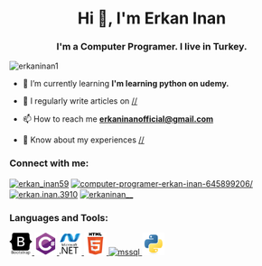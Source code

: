 <h1 align="center">Hi 👋, I'm Erkan Inan</h1>
<h3 align="center">I'm a Computer Programer. I live in Turkey.</h3>

<p align="left"> <img src="https://komarev.com/ghpvc/?username=erkaninan1&label=Profile%20views&color=0e75b6&style=flat" alt="erkaninan1" /> </p>

- 🌱 I’m currently learning **I'm learning python on udemy.**

- 📝 I regularly write articles on [//](//)

- 📫 How to reach me **erkaninanofficial@gmail.com**

- 📄 Know about my experiences [//](//)

<h3 align="left">Connect with me:</h3>
<p align="left">
<a href="https://twitter.com/erkan_inan59" target="blank"><img align="center" src="https://raw.githubusercontent.com/rahuldkjain/github-profile-readme-generator/master/src/images/icons/Social/twitter.svg" alt="erkan_inan59" height="30" width="40" /></a>
<a href="https://linkedin.com/in/computer-programer-erkan-inan-645899206/" target="blank"><img align="center" src="https://raw.githubusercontent.com/rahuldkjain/github-profile-readme-generator/master/src/images/icons/Social/linked-in-alt.svg" alt="computer-programer-erkan-inan-645899206/" height="30" width="40" /></a>
<a href="https://fb.com/erkan.inan.3910" target="blank"><img align="center" src="https://raw.githubusercontent.com/rahuldkjain/github-profile-readme-generator/master/src/images/icons/Social/facebook.svg" alt="erkan.inan.3910" height="30" width="40" /></a>
<a href="https://instagram.com/erkaninan__" target="blank"><img align="center" src="https://raw.githubusercontent.com/rahuldkjain/github-profile-readme-generator/master/src/images/icons/Social/instagram.svg" alt="erkaninan__" height="30" width="40" /></a>
</p>

<h3 align="left">Languages and Tools:</h3>
<p align="left"> <a href="https://getbootstrap.com" target="_blank" rel="noreferrer"> <img src="https://raw.githubusercontent.com/devicons/devicon/master/icons/bootstrap/bootstrap-plain-wordmark.svg" alt="bootstrap" width="40" height="40"/> </a> <a href="https://www.w3schools.com/cs/" target="_blank" rel="noreferrer"> <img src="https://raw.githubusercontent.com/devicons/devicon/master/icons/csharp/csharp-original.svg" alt="csharp" width="40" height="40"/> </a> <a href="https://dotnet.microsoft.com/" target="_blank" rel="noreferrer"> <img src="https://raw.githubusercontent.com/devicons/devicon/master/icons/dot-net/dot-net-original-wordmark.svg" alt="dotnet" width="40" height="40"/> </a> <a href="https://www.w3.org/html/" target="_blank" rel="noreferrer"> <img src="https://raw.githubusercontent.com/devicons/devicon/master/icons/html5/html5-original-wordmark.svg" alt="html5" width="40" height="40"/> </a> <a href="https://www.microsoft.com/en-us/sql-server" target="_blank" rel="noreferrer"> <img src="https://www.svgrepo.com/show/303229/microsoft-sql-server-logo.svg" alt="mssql" width="40" height="40"/> </a> <a href="https://www.python.org" target="_blank" rel="noreferrer"> <img src="https://raw.githubusercontent.com/devicons/devicon/master/icons/python/python-original.svg" alt="python" width="40" height="40"/> </a> </p>


